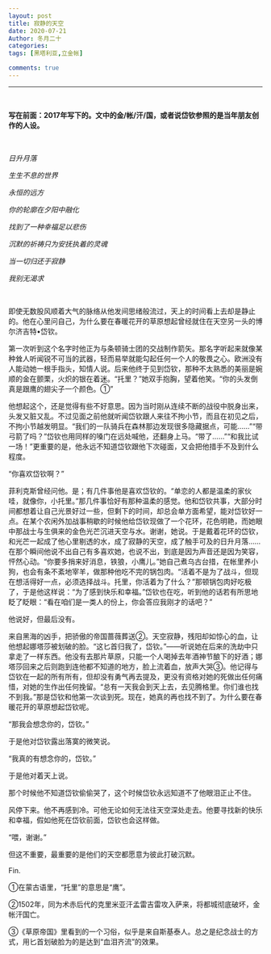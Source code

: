 ```yaml
---
layout: post
title: 寂静的天空
date: 2020-07-21
Author: 冬月二十
categories: 
tags: [黑塔利亚,立金帐]

comments: true
--- 
```


***

<br>

**写在前面：2017年写下的。文中的金/帐/汗/国，或者说岱钦参照的是当年朋友创作的人设。**

<br>

*日升月落*

*生生不息的世界*

*永恒的远方*

*你的轮廓在夕阳中融化*

*找到了一种幸福足以悲伤*

*沉默的祈祷只为安抚执着的灵魂*

*当一切归还于寂静*

*我别无渴求*

<br>

  即使无数股风顺着大气的脉络从他发间思绪般流过，天上的时间看上去却是静止的。他在心里问自己，为什么要在春暖花开的草原想起曾经就住在天空另一头的博尔济吉特•岱钦。

  第一次听到这个名字时他正为与条顿骑士团的交战制作箭矢。那名字听起来就像某种耸人听闻锐不可当的武器，轻而易举就能勾起任何一个人的敬畏之心。欧洲没有人能动她一根手指头，知情人说。后来他终于见到岱钦，那种不太熟悉的美丽是婉顺的金在颤栗，火炽的银在着迷。“托里？”她双手抱胸，望着他笑。“你的头发倒真是跟鹰的翅尖子一个颜色。①”

  他想起这个，还是觉得有些不好意思。因为当时刚从连续不断的战役中脱身出来，头发又脏又乱。不过见面之前他就听闻岱钦跟人来往不拘小节，而且在初见之后，不拘小节越发明显。“我们的一队骑兵在森林那边发现很多隐藏据点，可能……”“带弓箭了吗？”岱钦也用同样的嗓门在远处喊他，还翻身上马。“带了……”“和我比试一场！”更重要的是，他永远不知道岱钦跟他下次碰面，又会把他措手不及到什么程度。

  “你喜欢岱钦啊？”

  菲利克斯曾经问他。是；有几件事他是喜欢岱钦的。“单恋的人都是温柔的家伙哇，就像你，小托里。”那几件事恰好有那种温柔的感觉。他和岱钦共事，大部分时间都想着让自己光景好过一些，但剩下的时间，却总会单方面希望，能对岱钦好一点。在某个农闲外加战事稍歇的时候他给岱钦现做了一个花环，花色明艳，而她眼中那战士与生俱来的金色光芒沉进天空与水。谢谢，她说。于是戴着花环的岱钦，和光芒一起成了他心里剔透的水，成了寂静的天空，成了触手可及的日升月落……在那个瞬间他说不出自己有多喜欢她，也说不出，到底是因为声音还是因为笑容，怦然心动。“你要多捎来好消息，铁狼，小鹰儿。”她自己煮乌古台措，在帐里养小狗，也会有条不紊地宰羊，做那种他吃不完的锅包肉。“活着不是为了战斗，但现在想活得好一点，必须选择战斗。托里，你活着为了什么？”那顿锅包肉好吃极了，于是他这样说：“为了感到快乐和幸福。”岱钦也在吃，听到他的话若有所思地眨了眨眼：“看在咱们是一类人的份上，你会答应我刚才的话吧？”

  他说好，但最后没有。

  来自黑海的凶手，把骄傲的帝国蔷薇葬送②。天空寂静，残阳却如惊心的血，让他想起娜塔莎被划破的脸。“这匕首归我了，岱钦。”——听说她在后来的洗劫中只拿走了一样东西。他没有去那片草原，只能一个人喝掉去年酒神节酿下的好酒；娜塔莎回来之后则跑到连他都不知道的地方，脸上流着血，放声大哭③。他记得与岱钦在一起的所有所有，但却没有勇气再去提及，更没有资格对她的死做出任何痛惜，对她的生作出任何挽留。“总有一天我会到天上去，去见腾格里。你们谁也找不到我。”那是岱钦和他第一次谈到死。现在，她真的再也找不到了。为什么要在春暖花开的草原想起岱钦呢。

  “那我会想念你的，岱钦。”

  于是他对岱钦露出落寞的微笑说。

  “我真的有想念你的，岱钦。”

  于是他对着天上说。

  那个时候他不知道岱钦偷偷哭了，这个时候岱钦永远知道不了他眼泪正止不住。

  风停下来。他不再感到冷。可他无论如何无法往天空深处走去。他要寻找新的快乐和幸福，假如他死在岱钦前面，岱钦也会这样做。

  “喂，谢谢。”

  但这不重要，最重要的是他们的天空都愿意为彼此打破沉默。

 

Fin.

 

①在蒙古语里，“托里”的意思是“鹰”。

②1502年，同为术赤后代的克里米亚汗孟雷吉雷攻入萨来，将都城彻底破坏，金帐汗国亡。

③《草原帝国》里看到的一个习俗，似乎是来自斯基泰人。总之是纪念战士的方式，用匕首划破脸为的是达到“血泪齐流”的效果。
